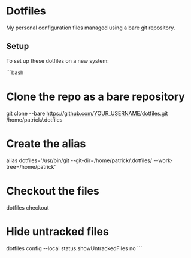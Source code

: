 # Dotfiles

My personal configuration files managed using a bare git repository.

## Setup
To set up these dotfiles on a new system:

\`\`\`bash
# Clone the repo as a bare repository
git clone --bare https://github.com/YOUR_USERNAME/dotfiles.git /home/patrick/.dotfiles

# Create the alias
alias dotfiles='/usr/bin/git --git-dir=/home/patrick/.dotfiles/ --work-tree=/home/patrick'

# Checkout the files
dotfiles checkout

# Hide untracked files
dotfiles config --local status.showUntrackedFiles no
\`\`\`

